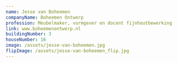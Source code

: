 ```yaml
---
name: Jesse van Boheemen
companyName: Boheemen Ontwerp
profession: Meubelmaker, vormgever en docent fijnhoutbewerking
link: www.boheemenontwerp.nl
buildingNumber: 3
houseNumber: 16
image: /assets/jesse-van-boheemen.jpg
flipImage: /assets/jesse-van-boheemen_flip.jpg
---
```

